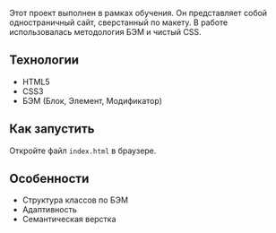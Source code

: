 Этот проект выполнен в рамках обучения. Он представляет собой одностраничный сайт, сверстанный по макету. В работе использовалась методология БЭМ и чистый CSS.

## Технологии
- HTML5  
- CSS3  
- БЭМ (Блок, Элемент, Модификатор)

## Как запустить
Откройте файл `index.html` в браузере.

## Особенности
- Структура классов по БЭМ
- Адаптивность
- Семантическая верстка
